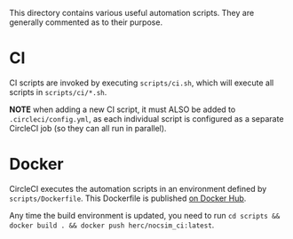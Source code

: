 This directory contains various useful automation scripts. They are generally
commented as to their purpose.

# CI

CI scripts are invoked by executing `scripts/ci.sh`, which will execute all
scripts in `scripts/ci/*.sh`.

**NOTE** when adding a new CI script, it must ALSO be added to
`.circleci/config.yml`, as each individual script is configured as a separate
CircleCI job (so they can all run in parallel).

# Docker

CircleCI executes the automation scripts in an environment defined by
`scripts/Dockerfile`. This Dockerfile is published [on Docker
Hub](https://cloud.docker.com/u/herc/repository/docker/herc/nocsim_ci).

Any time the build environment is updated, you need to run `cd scripts &&
docker build . && docker push herc/nocsim_ci:latest`.
